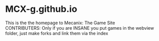 # MCX-g.github.io
This is the the homepage to Mecanix: The Game Site  
CONTRIBUTERS: Only if you are INSANE you put games in the webview folder, just make forks and link them via the index

